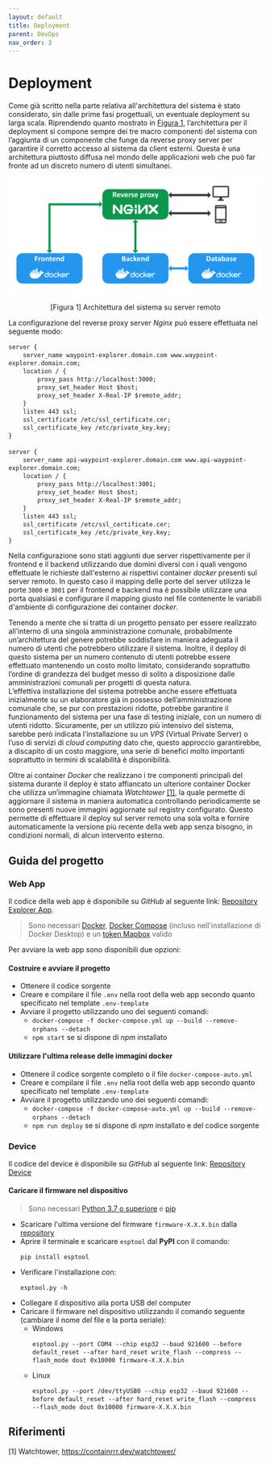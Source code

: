 ```yaml
---
layout: default
title: Deployment
parent: DevOps
nav_order: 3
---
```


# Deployment
Come già scritto nella parte relativa all'architettura del sistema è stato considerato, sin dalle prime fasi progettuali, un eventuale deployment su larga scala.
Riprendendo quanto mostrato in <a href="#fig1">Figura 1</a>, l’architettura per il deployment si
compone sempre dei tre macro componenti del sistema con l’aggiunta di un componente che funge da reverse proxy server per garantire il corretto accesso al sistema da client esterni. Questa è una architettura piuttosto diffusa nel mondo delle applicazioni web che può far fronte ad un discreto numero di utenti simultanei.

<div align="center">
    <img src="../../img/architecture_remote.png" alt="Remote architecture"  style="width: 50rem">
    <p align="center" id="fig1">[Figura 1] Architettura del sistema su server remoto</p>
</div>

La configurazione del reverse proxy server *Nginx* può essere effettuata nel seguente modo:

```
server {
    server_name waypoint-explorer.domain.com www.waypoint-explorer.domain.com;
    location / {
        proxy_pass http://localhost:3000;
        proxy_set_header Host $host;
        proxy_set_header X-Real-IP $remote_addr;
    }
    listen 443 ssl;
    ssl_certificate /etc/ssl_certificate.cer;
    ssl_certificate_key /etc/private_key.key;
}

server {
    server_name api-waypoint-explorer.domain.com www.api-waypoint-explorer.domain.com;
    location / {
        proxy_pass http://localhost:3001;
        proxy_set_header Host $host;
        proxy_set_header X-Real-IP $remote_addr;
    }
    listen 443 ssl;
    ssl_certificate /etc/ssl_certificate.cer;
    ssl_certificate_key /etc/private_key.key;
}
```

Nella configurazione sono stati aggiunti due server rispettivamente per il frontend e il backend utilizzando due domini diversi con i quali vengono effettuate le richieste dall'esterno ai rispettivi container *docker* presenti sul server remoto. In questo caso il mapping delle porte del server utilizza le porte ```3000``` e ```3001``` per il frontend e backend ma è possibile utilizzare una porta qualsiasi e configurare il mapping giusto nel file contenente le variabili d'ambiente di configurazione dei container *docker*.

Tenendo a mente che si tratta di un progetto pensato per essere realizzato all’interno di una singola amministrazione comunale, probabilmente un’architettura del genere potrebbe soddisfare in maniera adeguata il numero di utenti che potrebbero utilizzare il sistema. Inoltre, il deploy di questo sistema per un numero contenuto di utenti potrebbe essere effettuato mantenendo un costo molto limitato, considerando soprattutto l’ordine di grandezza del budget messo di solito a disposizione dalle amministrazioni comunali per progetti di questa natura.\
L’effettiva installazione del sistema potrebbe anche essere effettuata inizialmente su un elaboratore già in possesso dell’amministrazione comunale che, se pur con prestazioni ridotte, potrebbe garantire il funzionamento del sistema per una fase di testing iniziale, con un numero di utenti ridotto. Sicuramente, per un utilizzo più intensivo del sistema, sarebbe però indicata l’installazione su un *VPS* (Virtual Private Server) o l’uso di servizi di *cloud computing* dato che, questo approccio garantirebbe, a discapito di un costo maggiore, una serie di benefici molto importanti soprattutto in termini di scalabilità è disponibilità.

Oltre ai container *Docker* che realizzano i tre componenti principali del sistema durante il deploy è stato affiancato un ulteriore container Docker che utilizza un’immagine chiamata *Watchtower* <a href="#1">[1]</a>, la quale permette di aggiornare il sistema in maniera automatica controllando periodicamente se sono presenti nuove immagini aggiornate sul registry configurato. Questo permette di effettuare il deploy sul server remoto una sola volta e fornire automaticamente la versione più recente della web app senza bisogno, in condizioni normali, di alcun intervento esterno.


## Guida del progetto
### Web App
Il codice della web app è disponibile su *GitHub* al seguente link: [Repository Explorer App](https://github.com/Waypoint-Explorer/explorer-app).

> Sono necessari [Docker](https://www.docker.com/), [Docker Compose](https://docs.docker.com/compose/install/) (incluso nell'installazione di Docker Desktop) e un
[token Mapbox](https://www.docker.com/) valido

Per avviare la web app sono disponibili due opzioni:

#### Costruire e avviare il progetto
- Ottenere il codice sorgente
- Creare e compilare il file ```.env``` nella root della web app secondo quanto specificato nel template ```.env-template```
- Avviare il progetto utilizzando uno dei seguenti comandi:
    - ```docker-compose -f docker-compose.yml up --build --remove-orphans --detach```
    - ```npm start``` se si dispone di *npm* installato
#### Utilizzare l'ultima release delle immagini docker
- Ottenere il codice sorgente completo o il file ```docker-compose-auto.yml```
- Creare e compilare il file ```.env```  nella root della web app secondo quanto specificato nel template ```.env-template```
- Avviare il progetto utilizzando uno dei seguenti comandi:
    - ```docker-compose -f docker-compose-auto.yml up --build --remove-orphans --detach```
    - ```npm run deploy``` se si dispone di *npm* installato e del codice sorgente

### Device

Il codice del device è disponibile su *GitHub* al seguente link: [Repository Device](https://github.com/Waypoint-Explorer/device
)

#### Caricare il firmware nel dispositivo
> Sono necessari [Python 3.7 o superiore](https://www.python.org/downloads/) e [pip](https://pip.pypa.io/en/stable/installation/)

- Scaricare l'ultima versione del firmware `firmware-X.X.X.bin` dalla [repository](https://github.com/Waypoint-Explorer/device/releases)
- Aprire il terminale e scaricare `esptool` dal **PyPI** con il comando:
    ```
    pip install esptool
    ```
- Verificare l'installazione con:
    ```
    esptool.py -h
    ```
- Collegare il dispositivo alla porta USB del computer
- Caricare il firmware nel dispositivo utilizzando il comando seguente (cambiare il nome del file e la porta seriale):
    - Windows
        ```
        esptool.py --port COM4 --chip esp32 --baud 921600 --before default_reset --after hard_reset write_flash --compress --flash_mode dout 0x10000 firmware-X.X.X.bin
        ```
    - Linux
        ```
        esptool.py --port /dev/ttyUSB0 --chip esp32 --baud 921600 --before default_reset --after hard_reset write_flash --compress --flash_mode dout 0x10000 firmware-X.X.X.bin
        ```

## Riferimenti

<a id="1">[1]</a> Watchtower, https://containrrr.dev/watchtower/
